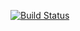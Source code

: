 [![Build Status](https://travis-ci.org/jacobGildea33/Bugtastic.svg?branch=master)](https://travis-ci.org/jacobGildea33/Bugtastic)
